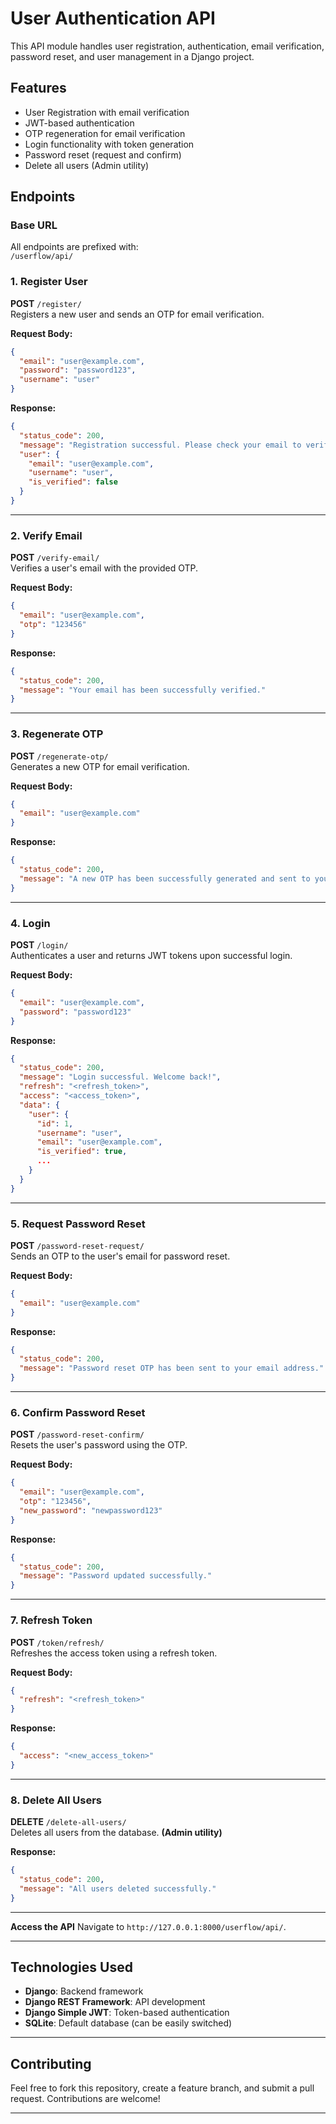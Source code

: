 # User Authentication API

This API module handles user registration, authentication, email verification, password reset, and user management in a Django project.

## Features

-   User Registration with email verification
-   JWT-based authentication
-   OTP regeneration for email verification
-   Login functionality with token generation
-   Password reset (request and confirm)
-   Delete all users (Admin utility)

## Endpoints

### Base URL

All endpoints are prefixed with:  
`/userflow/api/`

### 1. **Register User**

**POST** `/register/`  
Registers a new user and sends an OTP for email verification.

**Request Body:**

```json
{
  "email": "user@example.com",
  "password": "password123",
  "username": "user"
}

```

**Response:**

```json
{
  "status_code": 200,
  "message": "Registration successful. Please check your email to verify your account.",
  "user": {
    "email": "user@example.com",
    "username": "user",
    "is_verified": false
  }
}

```

----------

### 2. **Verify Email**

**POST** `/verify-email/`  
Verifies a user's email with the provided OTP.

**Request Body:**

```json
{
  "email": "user@example.com",
  "otp": "123456"
}

```

**Response:**

```json
{
  "status_code": 200,
  "message": "Your email has been successfully verified."
}

```

----------

### 3. **Regenerate OTP**

**POST** `/regenerate-otp/`  
Generates a new OTP for email verification.

**Request Body:**

```json
{
  "email": "user@example.com"
}

```

**Response:**

```json
{
  "status_code": 200,
  "message": "A new OTP has been successfully generated and sent to your email address."
}

```

----------

### 4. **Login**

**POST** `/login/`  
Authenticates a user and returns JWT tokens upon successful login.

**Request Body:**

```json
{
  "email": "user@example.com",
  "password": "password123"
}

```

**Response:**

```json
{
  "status_code": 200,
  "message": "Login successful. Welcome back!",
  "refresh": "<refresh_token>",
  "access": "<access_token>",
  "data": {
    "user": {
      "id": 1,
      "username": "user",
      "email": "user@example.com",
      "is_verified": true,
      ...
    }
  }
}

```

----------

### 5. **Request Password Reset**

**POST** `/password-reset-request/`  
Sends an OTP to the user's email for password reset.

**Request Body:**

```json
{
  "email": "user@example.com"
}

```

**Response:**

```json
{
  "status_code": 200,
  "message": "Password reset OTP has been sent to your email address."
}

```

----------

### 6. **Confirm Password Reset**

**POST** `/password-reset-confirm/`  
Resets the user's password using the OTP.

**Request Body:**

```json
{
  "email": "user@example.com",
  "otp": "123456",
  "new_password": "newpassword123"
}

```

**Response:**

```json
{
  "status_code": 200,
  "message": "Password updated successfully."
}

```

----------

### 7. **Refresh Token**

**POST** `/token/refresh/`  
Refreshes the access token using a refresh token.

**Request Body:**

```json
{
  "refresh": "<refresh_token>"
}

```

**Response:**

```json
{
  "access": "<new_access_token>"
}

```

----------

### 8. **Delete All Users**

**DELETE** `/delete-all-users/`  
Deletes all users from the database. **(Admin utility)**

**Response:**

```json
{
  "status_code": 200,
  "message": "All users deleted successfully."
}

```
----------
    
**Access the API** Navigate to `http://127.0.0.1:8000/userflow/api/`.

----------

## Technologies Used

-   **Django**: Backend framework
-   **Django REST Framework**: API development
-   **Django Simple JWT**: Token-based authentication
-   **SQLite**: Default database (can be easily switched)

----------

## Contributing

Feel free to fork this repository, create a feature branch, and submit a pull request. Contributions are welcome!

----------

